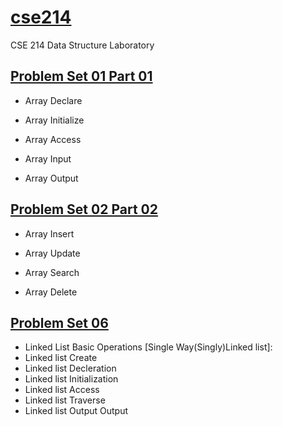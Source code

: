 # [cse214](https://github.com/1915002517/cse214)
CSE 214 Data Structure Laboratory

## [Problem Set 01 Part 01](https://github.com/1915002517/cse214/tree/main/Problem%20Set%2001)

* Array Declare

* Array Initialize

* Array Access

* Array Input 

* Array Output


## [Problem Set 02 Part 02](https://github.com/1915002517/cse214/tree/main/Problem%20Set%2002)

* Array Insert

* Array Update

* Array Search

* Array Delete 

## [Problem Set 06](https://github.com/1915002517/cse214/tree/main/Problem%20Set%2006)

* Linked List Basic Operations [Single Way(Singly)Linked list]:
* Linked list Create
* Linked list Decleration
* Linked list Initialization
* Linked list Access
* Linked list Traverse
* Linked list Output Output

